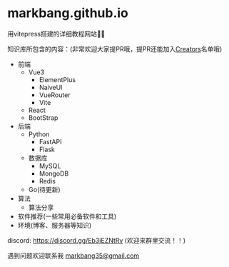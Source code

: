 # markbang.github.io
用vitepress搭建的详细教程网站🤡😡

知识库所包含的内容：(非常欢迎大家提PR哦，提PR还能加入[Creators](https://blog.bangwu.top/about/author.html)名单哦)

- 前端
  - Vue3
    - ElementPlus
    - NaiveUI
    - VueRouter
    - Vite
  - React
  - BootStrap
- 后端
  - Python
    - FastAPI
    - Flask
  - 数据库
    - MySQL
    - MongoDB
    - Redis
  - Go(待更新)
- 算法
  - 算法分享
- 软件推荐(一些常用必备软件和工具)
- 环境(博客、服务器等知识)


discord: https://discord.gg/Eb3jEZNtRv (欢迎来群里交流！！)

遇到问题欢迎联系我 markbang35@gmail.com 
